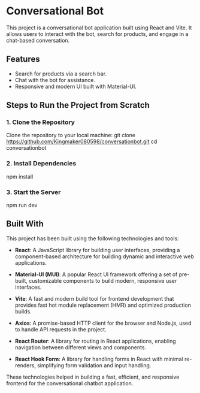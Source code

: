 # Conversational Bot

This project is a conversational bot application built using React and Vite. It allows users to interact with the bot, search for products, and engage in a chat-based conversation.

## Features

- Search for products via a search bar.
- Chat with the bot for assistance.
- Responsive and modern UI built with Material-UI.

## Steps to Run the Project from Scratch

### 1. Clone the Repository

Clone the repository to your local machine:
git clone https://github.com/Kingmaker080598/conversationbot.git
cd conversationbot

### 2. Install Dependencies

npm install

### 3. Start the Server

npm run dev

## Built With

This project has been built using the following technologies and tools:

- **React**: A JavaScript library for building user interfaces, providing a component-based architecture for building dynamic and interactive web applications.

- **Material-UI (MUI)**: A popular React UI framework offering a set of pre-built, customizable components to build modern, responsive user interfaces.

- **Vite**: A fast and modern build tool for frontend development that provides fast hot module replacement (HMR) and optimized production builds.

- **Axios**: A promise-based HTTP client for the browser and Node.js, used to handle API requests in the project.

- **React Router**: A library for routing in React applications, enabling navigation between different views and components.

- **React Hook Form**: A library for handling forms in React with minimal re-renders, simplifying form validation and input handling.

These technologies helped in building a fast, efficient, and responsive frontend for the conversational chatbot application.
